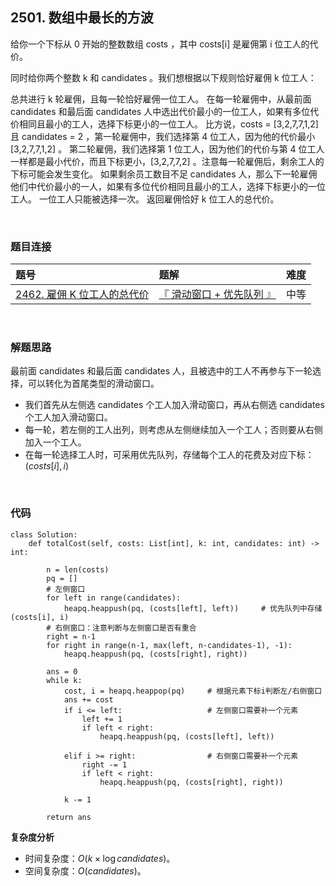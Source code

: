 
## 2501. 数组中最长的方波

给你一个下标从 0 开始的整数数组 costs ，其中 costs[i] 是雇佣第 i 位工人的代价。

同时给你两个整数 k 和 candidates 。我们想根据以下规则恰好雇佣 k 位工人：

总共进行 k 轮雇佣，且每一轮恰好雇佣一位工人。
在每一轮雇佣中，从最前面 candidates 和最后面 candidates 人中选出代价最小的一位工人，如果有多位代价相同且最小的工人，选择下标更小的一位工人。
比方说，costs = [3,2,7,7,1,2] 且 candidates = 2 ，第一轮雇佣中，我们选择第 4 位工人，因为他的代价最小 [3,2,7,7,1,2] 。
第二轮雇佣，我们选择第 1 位工人，因为他们的代价与第 4 位工人一样都是最小代价，而且下标更小，[3,2,7,7,2] 。注意每一轮雇佣后，剩余工人的下标可能会发生变化。
如果剩余员工数目不足 candidates 人，那么下一轮雇佣他们中代价最小的一人，如果有多位代价相同且最小的工人，选择下标更小的一位工人。
一位工人只能被选择一次。
返回雇佣恰好 k 位工人的总代价。


<br>

### 题目连接

| 题号 |  题解 | 难度 |
| :-----| :---- | :----: |
| [2462. 雇佣 K 位工人的总代价](https://leetcode.cn/problems/total-cost-to-hire-k-workers) |  [『 滑动窗口 + 优先队列 』](https://leetcode.cn/problems/total-cost-to-hire-k-workers/post-solution/by-flix-bm36/) | 中等 |

<br>



### 解题思路

最前面 candidates 和最后面 candidates 人，且被选中的工人不再参与下一轮选择，可以转化为首尾类型的滑动窗口。

* 我们首先从左侧选 candidates 个工人加入滑动窗口，再从右侧选 candidates 个工人加入滑动窗口。
* 每一轮，若左侧的工人出列，则考虑从左侧继续加入一个工人；否则要从右侧加入一个工人。
* 在每一轮选择工人时，可采用优先队列，存储每个工人的花费及对应下标：$(costs[i], i)$



<br>

### 代码

```Python3 []
class Solution:
    def totalCost(self, costs: List[int], k: int, candidates: int) -> int:
        
        n = len(costs)
        pq = []
        # 左侧窗口
        for left in range(candidates):
            heapq.heappush(pq, (costs[left], left))     # 优先队列中存储 (costs[i], i)
        # 右侧窗口：注意判断与左侧窗口是否有重合
        right = n-1
        for right in range(n-1, max(left, n-candidates-1), -1):
            heapq.heappush(pq, (costs[right], right))
        
        ans = 0
        while k:
            cost, i = heapq.heappop(pq)     # 根据元素下标i判断左/右侧窗口
            ans += cost
            if i <= left:                   # 左侧窗口需要补一个元素
                left += 1
                if left < right:
                    heapq.heappush(pq, (costs[left], left))
                
            elif i >= right:                # 右侧窗口需要补一个元素
                right -= 1
                if left < right:
                    heapq.heappush(pq, (costs[right], right))
                
            k -= 1
        
        return ans
```    
        


**复杂度分析**
* 时间复杂度：$O(k \times \log candidates)$。
* 空间复杂度：$O(candidates)$。
